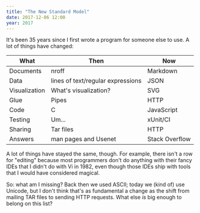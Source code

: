 ```yaml
---
title: "The New Standard Model"
date: 2017-12-06 12:00
year: 2017
---
```


It's been 35 years since I first wrote a program for someone else to use.
A lot of things have changed:

| What          | Then                              | Now            |
| ------------- | --------------------------------- | -------------- |
| Documents     | nroff                             | Markdown       |
| Data          | lines of text/regular expressions | JSON           |
| Visualization | What's visualization?             | SVG            |
| Glue          | Pipes                             | HTTP           |
| Code          | C                                 | JavaScript     |
| Testing       | Um...                             | xUnit/CI       |
| Sharing       | Tar files                         | HTTP           |
| Answers       | man pages and Usenet              | Stack Overflow |

A lot of things have stayed the same, though.
For example,
there isn't a row for "editing"
because most programmers don't do anything with their fancy IDEs
that I didn't do with Vi in 1982,
even though those IDEs ship with tools that I would have considered magical.

So:
what am I missing?
Back then we used ASCII;
today we (kind of) use Unicode,
but I don't think that's as fundamental a change
as the shift from mailing TAR files to sending HTTP requests.
What else *is* big enough to belong on this list?
